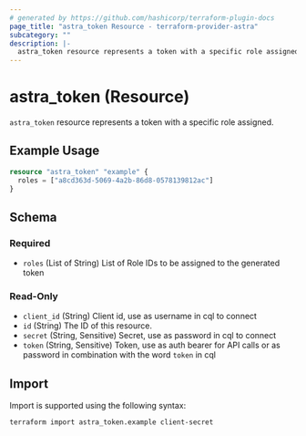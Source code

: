 ```yaml
---
# generated by https://github.com/hashicorp/terraform-plugin-docs
page_title: "astra_token Resource - terraform-provider-astra"
subcategory: ""
description: |-
  astra_token resource represents a token with a specific role assigned.
---
```


# astra_token (Resource)

`astra_token` resource represents a token with a specific role assigned.

## Example Usage

```terraform
resource "astra_token" "example" {
  roles = ["a8cd363d-5069-4a2b-86d8-0578139812ac"]
}
```

<!-- schema generated by tfplugindocs -->
## Schema

### Required

- `roles` (List of String) List of Role IDs to be assigned to the generated token

### Read-Only

- `client_id` (String) Client id, use as username in cql to connect
- `id` (String) The ID of this resource.
- `secret` (String, Sensitive) Secret, use as password in cql to connect
- `token` (String, Sensitive) Token, use as auth bearer for API calls or as password in combination with the word `token` in cql

## Import

Import is supported using the following syntax:

```shell
terraform import astra_token.example client-secret
```
